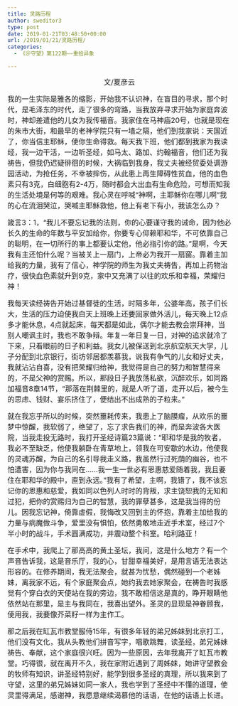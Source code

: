 ```yaml
---
title: 灵路历程
author: sweditor3
type: post
date: 2019-01-21T03:48:50+00:00
url: /2019/01/21/灵路历程/
categories:
  - 《＠守望》第122期——重拾异象

---
```

<p style="text-align: center;">
  <span style="font-size: 12pt;">文/夏彦云</span>
</p>

<span style="font-size: 12pt;">我的一生实际是雅各的缩影，开始我不认识神，在盲目的寻求，那个时代，是毛泽东的时代，走了很多的弯路，当我放弃寻求开始为家庭奔波时，神却差遣他的儿女为我传福音。我家住在马神庙20号，也就是现在的朱市大街，和最早的老神学院只有一墙之隔，他们到我家说：天国近了，你当信主耶稣，使你生命得救。每天我下班，他们都到我家为我读经，我一边干活，一边听圣经，如马太、路加、约翰福音，他们还为我祷告，但我仍迟疑徘徊的时候，大祸临到我身，我丈夫被经贸委处调游园活动，为抢任务，不幸被摔伤，从此患上再生障碍性贫血，他的血色素只有3克，白细胞有2-4万，随时都会大出血有生命危险，可想而知我的生活处境是何等的艰难。我心灵在呼喊“神啊，主耶稣你在哪儿啊”我的心在流泪哭泣，哭喊主耶稣救他，他上有老下有小，我该怎么办？</span>

<span style="font-size: 12pt;">箴言3：1，“我儿不要忘记我的法则，你的心要谨守我的诫命，因为他必长久的生命的年数与平安加给你，你要专心仰赖耶和华，不可依靠自己的聪明，在一切所行的事上都要认定他，他必指引你的路。”是啊，今天我有主还怕什么呢？当被关上一扇门，上帝必为我开一扇窗。靠着主加给我的力量，我有了信心，神学院的师生为我丈夫祷告，再加上药物治疗，很快血色素就升到9克，家中又充满了以往的欢乐和幸福，荣耀归神！</span>

<span style="font-size: 12pt;">我每天读经祷告开始过基督徒的生活，时隔多年，公婆年高，孩子们长大，生活的压力迫使我白天上班晚上还要回家做外活儿，每天晚上12点多才能休息，4点就起床，每天都是如此，偶尔才能去教会崇拜神，当别人嘲讽主时，我也不敢争辩。年复一年日复一日，对神的追求就冷了下来，只看眼前的日子和利益。我女儿被保送到北京航空航天大学，儿子分配到北京银行，街坊邻居都羡慕我，说我有争气的儿女和好丈夫，我就沾沾自喜，没有把荣耀归给神，我觉得是自己的努力和智慧得来的，不是父神的赏赐。所以，那段日子我放荡私欲，沉醉欢乐，如同路加福音8章14节，“那落在荆棘里的，就是人听了道，走开以后，被今生的思虑、钱财、宴乐挤住了，便结出不出成熟的子粒来。”</span>

<span style="font-size: 12pt;">就在我忘乎所以的时候，突然噩耗传来，我患上了脑膜瘤，从欢乐的噩梦中惊醒，我软弱了，绝望了，忘了求告我们的神，而是奔波各大医院，当我走投无路时，我打开圣经诗篇23篇说：“耶和华是我的牧者，我必不至缺乏，他使我躺卧在青草地上，领我在可安歇的水边，他使我的灵魂苏醒，为自己的名引导我走义路，我虽然行过死荫的幽谷，也不怕遭害，因为你与我同在……我一生一世必有恩惠慈爱随着我，我且要住在耶和华的殿中，直到永远。”我有了希望，主啊，我错了，我不该忘记你的恩惠和慈爱，我如同以色列人时时的背叛，求主饶恕我的无知和过犯，把你的赏赐归为自己的智慧，我的罪孽甚多，这是我当得的份儿。因我忘记神，倚靠虚假，我悔改又回到主的怀抱，靠着主加给我的力量与病魔做斗争，爱里没有惧怕，依然勇敢地走近手术室，经过7个半小时的战斗，手术圆满成功，并震动整个科室。哈利路亚！</span>

<span style="font-size: 12pt;">在手术中，我爬上了那高高的黄土圣坛，我问，这是什么地方？有一个声音告诉我，这是音乐厅，我的心，甘甜幸福美好，是用言语无法表达形容的。在修养期间，我无法聚会，就甚为忧愁，偶然碰到一个老姊妹，离我家不远，有个家庭聚会点，她约我去她家聚会，在祷告时我感觉有个穿白衣的天使站在我的旁边，我不敢相信这是真的，睁开眼睛他依然站在那里，是主与我同在，我喜出望外。圣灵的显现是神眷顾我，使用我，我要像芥菜籽一样为主作工。</span>

<span style="font-size: 12pt;">那之后我在缸瓦市教堂服侍15年，有很多年轻的弟兄姊妹到北京打工，他们没有文化，我从头教他们拼音写字，唱歌跳舞，读圣经，弟兄姊妹祷告、奉献，这个家庭很兴旺。因为一些原因，去年我离开了缸瓦市教堂。巧得很，就在离开不久，我在家附近遇到了周姊妹，她讲守望教会的牧师有知识，讲圣经特别好，能学到很多圣经的真理，所以我来到了守望，这里的弟兄姊妹如同一家人，我也学到了圣经中不懂的道理，使灵里得满足，感谢神，我愿意继续渴慕他的话语，在他的话语上长进。</span>

&nbsp;

&nbsp;